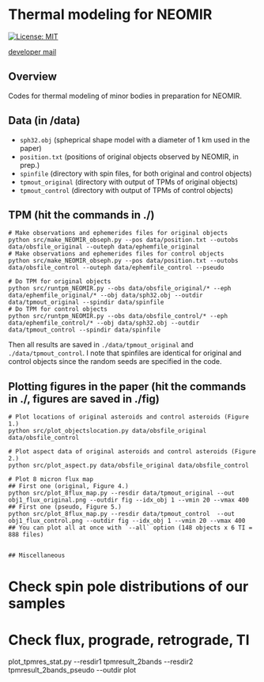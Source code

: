 # Thermal modeling for NEOMIR
[![License: MIT](https://img.shields.io/badge/License-MIT-yellow.svg)](https://opensource.org/licenses/MIT)

[developer mail](mailto:beniyama@oca.eu)

## Overview
Codes for thermal modeling of minor bodies in preparation for NEOMIR.

## Data (in /data)
* `sph32.obj` (spheprical shape model with a diameter of 1 km used in the paper)
* `position.txt` (positions of original objects observed by NEOMIR, in prep.)
* `spinfile` (directory with spin files, for both original and control objects)
* `tpmout_original` (directory with output of TPMs of original objects)
* `tpmout_control` (directory with output of TPMs of control objects)

## TPM (hit the commands in ./)
```
# Make observations and ephemerides files for original objects
python src/make_NEOMIR_obseph.py --pos data/position.txt --outobs data/obsfile_original --outeph data/ephemfile_original
# Make observations and ephemerides files for control objects
python src/make_NEOMIR_obseph.py --pos data/position.txt --outobs data/obsfile_control --outeph data/ephemfile_control --pseudo

# Do TPM for original objects
python src/runtpm_NEOMIR.py --obs data/obsfile_original/* --eph data/ephemfile_original/* --obj data/sph32.obj --outdir data/tpmout_original --spindir data/spinfile
# Do TPM for control objects
python src/runtpm_NEOMIR.py --obs data/obsfile_control/* --eph data/ephemfile_control/* --obj data/sph32.obj --outdir data/tpmout_control --spindir data/spinfile
```
Then all results are saved in `./data/tpmout_original` and `./data/tpmout_control`.
I note that spinfiles are identical for original and control objects since the random seeds are specified in the code.




## Plotting figures in the paper (hit the commands in ./, figures are saved in ./fig)
```
# Plot locations of original asteroids and control asteroids (Figure 1.)
python src/plot_objectslocation.py data/obsfile_original data/obsfile_control 
```

```
# Plot aspect data of original asteroids and control asteroids (Figure 2.)
python src/plot_aspect.py data/obsfile_original data/obsfile_control 
```

```
# Plot 8 micron flux map
## First one (original, Figure 4.)
python src/plot_8flux_map.py --resdir data/tpmout_original --out obj1_flux_original.png --outdir fig --idx_obj 1 --vmin 20 --vmax 400
## First one (pseudo, Figure 5.)
python src/plot_8flux_map.py --resdir data/tpmout_control  --out obj1_flux_control.png --outdir fig --idx_obj 1 --vmin 20 --vmax 400
## You can plot all at once with `--all` option (148 objects x 6 TI = 888 files)
```

```

## Miscellaneous
```
# Check spin pole distributions of our samples
# Check flux, prograde, retrograde, TI
plot_tpmres_stat.py --resdir1 tpmresult_2bands --resdir2 tpmresult_2bands_pseudo --outdir plot 
```
